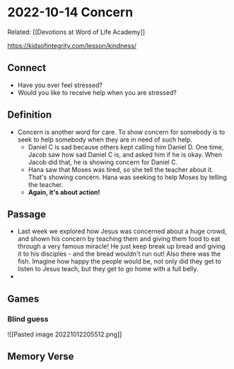 # 2022-10-14 Concern
Related: [[Devotions at Word of Life Academy]]

https://kidsofintegrity.com/lesson/kindness/

## Connect
- Have you ever feel stressed?
- Would you like to receive help when you are stressed?

## Definition
- Concern is another word for care. To show concern for somebody is to seek to help somebody when they are in need of such help.
	- Daniel C is sad because others kept calling him Daniel D. One time, Jacob saw how sad Daniel C is, and asked him if he is okay. When Jacob did that, he is showing concern for Daniel C. 
	- Hana saw that Moses was tired, so she tell the teacher about it. That's showing concern. Hana was seeking to help Moses by telling the teacher.
	- **Again, it's about action!**

## Passage
- Last week we explored how Jesus was concerned about a huge crowd, and shown his concern by teaching them and giving them food to eat through a very famous miracle! He just keep break up bread and giving it to his disciples - and the bread wouldn't run out! Also there was the fish. Imagine how happy the people would be, not only did they get to listen to Jesus teach, but they get to go home with a full belly.
- 

## Games
### Blind guess
![[Pasted image 20221012205512.png]]

## Memory Verse